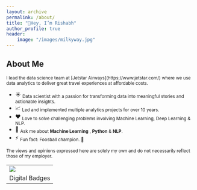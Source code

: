```yaml
---
layout: archive
permalink: /about/
title: "👋Hey, I’m Rishabh"
author_profile: true
header:
    image: "/images/milkyway.jpg"
---
```




## About Me
<sub>
I lead the data science team at [Jetstar Airways](https://www.jetstar.com/) where we use data analytics to deliver great travel experiences at affordable costs.</sub>

- ☀️ <sub>Data scientist with a passion for transforming data into meaningful stories and actionable insights.</sub>
- 📈 <sub>Led and implemented multiple analytics projects for over 10 years.</sub>
- ❤️ <sub>Love to solve challenging problems involving Machine Learning, Deep Learning & NLP.</sub>
- 💬 <sub>Ask me about **Machine Learning** , **Python** & **NLP**.</sub>
- ⚡ <sub>Fun fact: Foosball champion. 🥇</sub>


<sub>The views and opinions expressed here are solely my own and do not necessarily reflect those of my employer.</sub>

<table style="width:100%">
    <tr>
        <td><a href="https://api.accredible.com/v1/frontend/credential_website_embed_image/certificate/56233548"><img src="https://api.accredible.com/v1/frontend/credential_website_embed_image/badge/56233548"></a></td>
        <td><div data-iframe-width="150" data-iframe-height="270" data-share-badge-id="0695ea01-1bc9-433a-a52e-55f3ab446308" data-share-badge-host="https://www.credly.com"></div><script type="text/javascript" async src="//cdn.credly.com/assets/utilities/embed.js"></script></td>
      <td><div data-iframe-width="150" data-iframe-height="270" data-share-badge-id="3f3b81fd-87d4-4810-b409-0b243471ab0e" data-share-badge-host="https://www.credly.com"></div><script type="text/javascript" async src="//cdn.credly.com/assets/utilities/embed.js"></script></td>
      <td><div data-iframe-width="150" data-iframe-height="270" data-share-badge-id="a0613ad2-0630-4303-9cab-7b050440d3d8" data-share-badge-host="https://www.credly.com"></div><script type="text/javascript" async src="//cdn.credly.com/assets/utilities/embed.js"></script></td>
    </tr>
    <tr>
        <td colspan="4"><center>Digital Badges</center></td>
    </tr>
</table>


